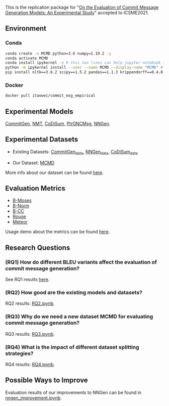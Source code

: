 This is the replication package for "[On the Evaluation of Commit Message Generation Models: An Experimental Study](https://arxiv.org/abs/2107.05373)" accepted to ICSME2021.

## Environment

### Conda

```sh
conda create -n MCMD python=3.8 numpy=1.19.2 -y
conda activate MCMD
conda install ipykernel -y # this two lines can help jupyter notebook find the correct kernel
python -m ipykernel install --user --name MCMD --display-name "MCMD" # this two lines can help jupyter notebook find the correct kernel
pip install nltk==3.6.2 scipy==1.5.2 pandas==1.1.3 krippendorff==0.4.0 scikit-learn==0.24.1 sumeval==0.2.2 sacrebleu==1.5.1
```
### Docker

```sh
docker pull itaowei/commit_msg_empirical
```

## Experimental Models

[CommitGen][CommitGen], [NMT][NMT], [CoDiSum][CoDiSum], [PtrGNCMsg][PtrGNCMsg], [NNGen][NNGen].


## Experimental Datasets

- Existing Datasets: [CommitGen<sub>data</sub>][CommitGen_data], [NNGen<sub>data</sub>][NNGen_data], [CoDiSum<sub>data</sub>][CoDiSum_data]

- Our Dataset: [MCMD][MCMD]

More info about our dataset can be found [here](dataset/ReadMe.md).

## Evaluation Metrics

- [B-Moses](metrics/B-Moses.perl)
- [B-Norm](metrics/B-Norm.py)
- [B-CC](metrics/B-CC.py)
- [Rouge](metrics/Rouge.py)
- [Meteor](metrics/Meteor.py)

Usage demo about the metrics can be found [here](metrics/ReadMe.md).


## Research Questions

### (RQ1) How do different BLEU variants affect the evaluation of commit message generation?


See RQ1 results [here](human_evaluation/ReadMe.md).


### (RQ2) How good are the existing models and datasets?

RQ2 results: [RQ2.ipynb](research_questions/RQ2.ipynb).


### (RQ3) Why do we need a new dataset MCMD for evaluating commit message generation?

RQ3 results: [RQ3.ipynb](research_questions/RQ3.ipynb).


### (RQ4) What is the impact of different dataset splitting strategies?

RQ4 results: [RQ4.ipynb](research_questions/RQ4.ipynb).


## Possible Ways to Improve

Evaluation results of our improvements to NNGen can be found in [nngen_improvement.ipynb](discussion/nngen_improvement.ipynb).


[CommitGen]: https://sjiang1.github.io/commitgen/ "S. Jiang, A. Armaly, and C. McMillan, “Automatically generating commit messages from diffs using neural machine translation,” in ASE, 2017."

[NMT]: https://github.com/epochx/commitgen "P. Loyola, E. Marrese-Taylor, and Y. Matsuo, “A neural architecture for generating natural language descriptions from source code changes,” in ACL. Association for Computational Linguistics, 2017, pp. 287–292."

[CoDiSum]: https://github.com/SoftWiser-group/CoDiSum "S. Xu, Y. Yao, F. Xu, T. Gu, H. Tong, and J. Lu, “Commit message generation for source code changes,” in IJCAI. ijcai.org, 2019, pp. 3975–3981."

[PtrGNCMsg]: https://zenodo.org/record/2542706#.XECK8C277BJ "Q. Liu, Z. Liu, H. Zhu, H. Fan, B. Du, and Y. Qian, “Generating commit messages from diffs using pointer-generator network,” in MSR. IEEE / ACM, 2019, pp. 299–309."

[NNGen]: https://github.com/Tbabm/nngen "Z. Liu, X. Xia, A. E. Hassan, D. Lo, Z. Xing, and X. Wang, “Neuralmachine-translation-based commit message generation: how far are we?” in ASE. ACM, 2018, pp. 373–384."

[CommitGen_data]: https://dl.boxcloud.com/zip_download/zip_download?ProgressReportingKey=0199BB09C96974426BFE1A61F051C6D3&d=43152170708&ZipFileName=NMT_DataSet.zip&Timestamp=1620278305&SharedLink=https%3A%2F%2Fnotredame.box.com%2Fs%2Fwghwpw46x41nu6iulm6qi8j42finuxni&HMAC2=4ae81054b14a58386038b28bd5d03083f3db5f124f03cf44e73f3c02ae7a3496 "CommitGen_data download link"

[NNGen_data]: https://github.com/Tbabm/nngen/tree/master/data "NNGen_data download link"

[CoDiSum_data]: https://github.com/SoftWiser-group/CoDiSum/blob/master/data4CopynetV3.zip "CoDiSum_data download link"

[MCMD]: https://doi.org/10.5281/zenodo.5025758 "Multi-programming-language Commit Message Dataset"

